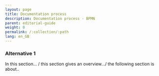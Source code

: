 ```yaml
---
layout: page
title: Documentation process
description: Documentation process - BPMN
parent: editorial-guide
weight: 0
permalink: /:collection/:path
lang: en_GB
---
```


### Alternative 1
In this section... / this section gives an overview.../ the following section is about..

